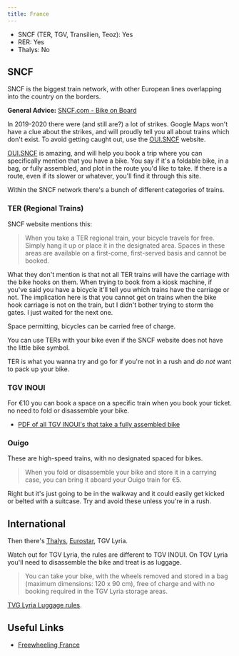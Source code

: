 ```yaml
---
title: France
---
```


- SNCF (TER, TGV, Transilien, Teoz): Yes
- RER: Yes
- Thalys: No

## SNCF

SNCF is the biggest train network, with other European lines overlapping into the country on the borders. 

**General Advice:** [SNCF.com - Bike on Board](https://www.sncf.com/en/passenger-offer/travel-for-everyone/bike-on-board)

In 2019-2020 there were (and still are?) a lot of strikes. Google Maps won't have a clue about the strikes, and will proudly tell you all about trains which don't exist. To avoid getting caught out, use the [OUI.SNCF](https://en.oui.sncf/en/) website. 

[OUI.SNCF](https://en.oui.sncf/en/) is amazing, and will help you book a trip where you can specifically mention that you have a bike. You say if it's a foldable bike, in a bag, or fully assembled, and plot in the route you'd like to take. If there is a route, even if its slower or whatever, you'll find it through this site.

Within the SNCF network there's a bunch of different categories of trains.

### TER (Regional Trains)

SNCF website mentions this:

> When you take a TER regional train, your bicycle travels for free. Simply hang it up or place it in the designated area. Spaces in these areas are available on a first-come, first-served basis and cannot be booked.

What they don't mention is that not all TER trains will have the carriage with the bike hooks on them. When trying to book from a kiosk machine, if you've said you have a bicycle it'll tell you which trains have the carriage or not. The implication here is that you cannot get on trains when the bike hook carriage is not on the train, but I didn't bother trying to storm the gates. I just waited for the next one.

Space permitting, bicycles can be carried free of charge.  

You can use TERs with your bike even if the SNCF website does not have the little bike symbol.

TER is what you wanna try and go for if you're not in a rush and _do not_ want to pack up your bike.

### TGV INOUI

For €10 you can book a space on a specific train when you book your ticket. no need to fold or disassemble your bike. 

- [PDF of all TGV INOUI's that take a fully assembled bike](http://medias.sncf.com/sncfcom/pdf/velo/carte_lignes_tgv.pdf)

### Ouigo

These are high-speed trains, with no designated spaced for bikes.

> When you fold or disassemble your bike and store it in a carrying case, you can bring it aboard your Ouigo train for €5.

Right but it's just going to be in the walkway and it could easily get kicked or belted with a suitcase. Try and avoid these unless you're in a rush.

## International

Then there's [Thalys](/thalys), [Eurostar](/eurostar), TGV Lyria. 

Watch out for TGV Lyria, the rules are different to TGV INOUI. On TGV Lyria you'll need to disassemble the bike and treat is as luggage.

> You can take your bike, with the wheels removed and stored in a bag (maximum dimensions: 120 x 90 cm), free of charge and with no booking required in the TGV Lyria storage areas.

[TVG Lyria Luggage rules](https://www.tgv-lyria.com/fr/en/travelling/on-board-support/luggage).

## Useful Links

- [Freewheeling France](https://www.freewheelingfrance.com/)
